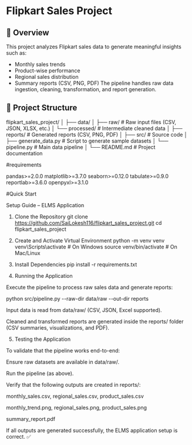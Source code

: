 # Flipkart Sales Project

## 📌 Overview
This project analyzes Flipkart sales data to generate meaningful insights such as:
- Monthly sales trends
- Product-wise performance
- Regional sales distribution
- Summary reports (CSV, PNG, PDF)
The pipeline handles raw data ingestion, cleaning, transformation, and report generation.

## 📂 Project Structure

flipkart_sales_project/
│
├── data/
│ ├── raw/ # Raw input files (CSV, JSON, XLSX, etc.)
│ └── processed/ # Intermediate cleaned data
│
├── reports/ # Generated reports (CSV, PNG, PDF)
│
├── src/ # Source code
│ ├── generate_data.py # Script to generate sample datasets
│ └── pipeline.py # Main data pipeline
│
└── README.md # Project documentation

#requirements

pandas>=2.0.0
matplotlib>=3.7.0
seaborn>=0.12.0
tabulate>=0.9.0
reportlab>=3.6.0
openpyxl>=3.1.0


#Quick Start

Setup Guide – ELMS Application
1. Clone the Repository
git clone https://github.com/SaiLokesh116/flipkart_sales_project.git
cd flipkart_sales_project

2. Create and Activate Virtual Environment
python -m venv venv
venv\Scripts\activate     # On Windows
source venv/bin/activate  # On Mac/Linux

3. Install Dependencies
pip install -r requirements.txt

4. Running the Application

Execute the pipeline to process raw sales data and generate reports:

python src/pipeline.py --raw-dir data/raw --out-dir reports


Input data is read from data/raw/ (CSV, JSON, Excel supported).

Cleaned and transformed reports are generated inside the reports/ folder (CSV summaries, visualizations, and PDF).

5. Testing the Application

To validate that the pipeline works end-to-end:

Ensure raw datasets are available in data/raw/.

Run the pipeline (as above).

Verify that the following outputs are created in reports/:

monthly_sales.csv, regional_sales.csv, product_sales.csv

monthly_trend.png, regional_sales.png, product_sales.png

summary_report.pdf

If all outputs are generated successfully, the ELMS application setup is correct. ✅
